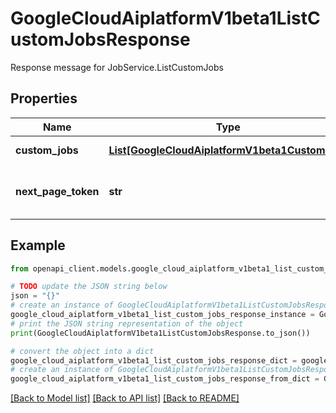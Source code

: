 # GoogleCloudAiplatformV1beta1ListCustomJobsResponse

Response message for JobService.ListCustomJobs

## Properties

Name | Type | Description | Notes
------------ | ------------- | ------------- | -------------
**custom_jobs** | [**List[GoogleCloudAiplatformV1beta1CustomJob]**](GoogleCloudAiplatformV1beta1CustomJob.md) | List of CustomJobs in the requested page. | [optional] 
**next_page_token** | **str** | A token to retrieve the next page of results. Pass to ListCustomJobsRequest.page_token to obtain that page. | [optional] 

## Example

```python
from openapi_client.models.google_cloud_aiplatform_v1beta1_list_custom_jobs_response import GoogleCloudAiplatformV1beta1ListCustomJobsResponse

# TODO update the JSON string below
json = "{}"
# create an instance of GoogleCloudAiplatformV1beta1ListCustomJobsResponse from a JSON string
google_cloud_aiplatform_v1beta1_list_custom_jobs_response_instance = GoogleCloudAiplatformV1beta1ListCustomJobsResponse.from_json(json)
# print the JSON string representation of the object
print(GoogleCloudAiplatformV1beta1ListCustomJobsResponse.to_json())

# convert the object into a dict
google_cloud_aiplatform_v1beta1_list_custom_jobs_response_dict = google_cloud_aiplatform_v1beta1_list_custom_jobs_response_instance.to_dict()
# create an instance of GoogleCloudAiplatformV1beta1ListCustomJobsResponse from a dict
google_cloud_aiplatform_v1beta1_list_custom_jobs_response_from_dict = GoogleCloudAiplatformV1beta1ListCustomJobsResponse.from_dict(google_cloud_aiplatform_v1beta1_list_custom_jobs_response_dict)
```
[[Back to Model list]](../README.md#documentation-for-models) [[Back to API list]](../README.md#documentation-for-api-endpoints) [[Back to README]](../README.md)


